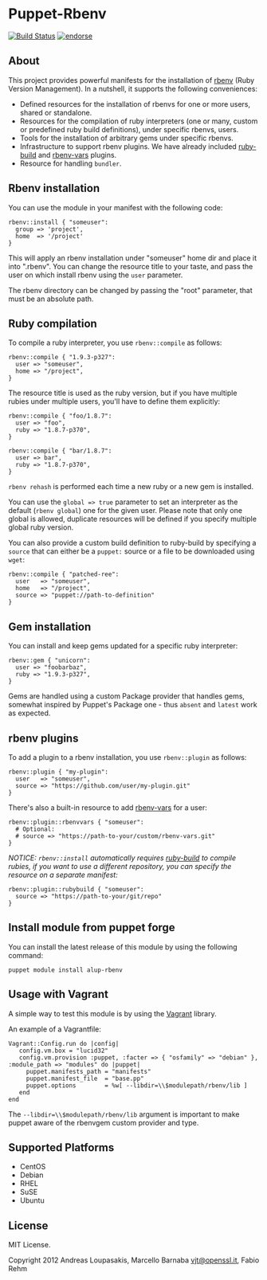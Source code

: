 # Puppet-Rbenv

[![Build Status](https://secure.travis-ci.org/alup/puppet-rbenv.png?branch=master)](http://travis-ci.org/alup/puppet-rbenv)
[![endorse](http://api.coderwall.com/alup/endorsecount.png)](http://coderwall.com/alup)

## About

This project provides powerful manifests for the installation of
[rbenv](https://github.com/sstephenson/rbenv) (Ruby Version Management).
In a nutshell, it supports the following conveniences:

* Defined resources for the installation of rbenvs for one or more users, shared or standalone.
* Resources for the compilation of ruby interpreters (one or many, custom or predefined ruby build definitions), under specific rbenvs, users.
* Tools for the installation of arbitrary gems under specific rbenvs.
* Infrastructure to support rbenv plugins. We have already included [ruby-build](https://github.com/sstephenson/ruby-build) and [rbenv-vars](https://github.com/sstephenson/rbenv-vars) plugins.
* Resource for handling `bundler`.

## Rbenv installation

You can use the module in your manifest with the following code:

```
rbenv::install { "someuser":
  group => 'project',
  home  => '/project'
}
```

This will apply an rbenv installation under "someuser" home dir
and place it into ".rbenv". You can change the resource title to
your taste, and pass the user on which install rbenv using the
`user` parameter.

The rbenv directory can be changed by passing the "root" parameter,
that must be an absolute path.

## Ruby compilation

To compile a ruby interpreter, you use `rbenv::compile` as follows:

```
rbenv::compile { "1.9.3-p327":
  user => "someuser",
  home => "/project",
}
```

The resource title is used as the ruby version, but if you have
multiple rubies under multiple users, you'll have to define them
explicitly:

```
rbenv::compile { "foo/1.8.7":
  user => "foo",
  ruby => "1.8.7-p370",
}

rbenv::compile { "bar/1.8.7":
  user => bar",
  ruby => "1.8.7-p370",
}
```

`rbenv rehash` is performed each time a new ruby or a new gem is
installed.

You can use the `global => true` parameter to set an interpreter as the
default (`rbenv global`) one for the given user. Please note that only one global
is allowed, duplicate resources will be defined if you specify
multiple global ruby version.

You can also provide a custom build definition to ruby-build by
specifying a `source` that can either be a `puppet:` source or
a file to be downloaded using `wget`:

```
rbenv::compile { "patched-ree":
  user   => "someuser",
  home   => "/project",
  source => "puppet://path-to-definition"
}
```

## Gem installation

You can install and keep gems updated for a specific ruby interpreter:

```
rbenv::gem { "unicorn":
  user => "foobarbaz",
  ruby => "1.9.3-p327",
}
```

Gems are handled using a custom Package provider that handles gems,
somewhat inspired by Puppet's Package one - thus `absent` and `latest`
work as expected.

## rbenv plugins

To add a plugin to a rbenv installation, you use `rbenv::plugin` as follows:

```
rbenv::plugin { "my-plugin":
  user   => "someuser",
  source => "https://github.com/user/my-plugin.git"
}
```

There's also a built-in resource to add [rbenv-vars](https://github.com/sstephenson/rbenv-vars)
for a user:

```
rbenv::plugin::rbenvvars { "someuser":
  # Optional:
  # source => "https://path-to-your/custom/rbenv-vars.git"
}
```

*NOTICE: `rbenv::install` automatically requires [ruby-build](https://github.com/sstephenson/ruby-build)
to compile rubies, if you want to use a different repository, you can specify
the resource on a separate manifest:*

```
rbenv::plugin::rubybuild { "someuser":
  source => "https://path-to-your/git/repo"
}
```

## Install module from puppet forge

You can install the latest release of this module by using the following
command:

```
puppet module install alup-rbenv
```

## Usage with Vagrant

A simple way to test this module is by using the
[Vagrant](http://http://vagrantup.com/) library.

An example of a Vagrantfile:

```
Vagrant::Config.run do |config|
   config.vm.box = "lucid32"
   config.vm.provision :puppet, :facter => { "osfamily" => "debian" }, :module_path => "modules" do |puppet|
     puppet.manifests_path = "manifests"
     puppet.manifest_file  = "base.pp"
     puppet.options        = %w[ --libdir=\\$modulepath/rbenv/lib ]
   end
end
```

The `--libdir=\\$modulepath/rbenv/lib` argument is important to make
puppet aware of the rbenvgem custom provider and type.


## Supported Platforms

* CentOS
* Debian
* RHEL
* SuSE
* Ubuntu

## License

MIT License.

Copyright 2012 Andreas Loupasakis, Marcello Barnaba <vjt@openssl.it>, Fabio Rehm
